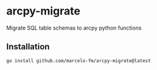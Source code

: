 # arcpy-migrate

Migrate SQL table schemas to arcpy python functions

## Installation

```bash
go install github.com/marcelo-fm/arcpy-migrate@latest
```
